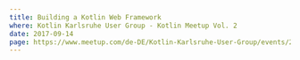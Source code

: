 ```yaml
---
title: Building a Kotlin Web Framework
where: Kotlin Karlsruhe User Group - Kotlin Meetup Vol. 2
date: 2017-09-14
page: https://www.meetup.com/de-DE/Kotlin-Karlsruhe-User-Group/events/242252674/
---
```

